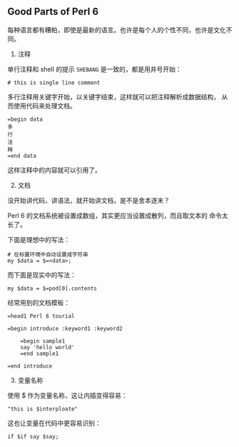 ## Good Parts of Perl 6

每种语言都有糟粕，即使是最新的语言。也许是每个人的个性不同，也许是文化不同。

1. 注释

单行注释和 shell 的提示 `SHEBANG` 是一致的，都是用井号开始：

    # this is single line comment

多行注释用关键字开始，以关键字结束，这样就可以把注释解析成数据结构，
从而使用代码来处理文档。

    =begin data
    多
    行
    注
    释
    =end data

这样注释中的内容就可以引用了。

2. 文档

没开始讲代码，讲语法，就开始讲文档，是不是舍本逐末？

Perl 6 的文档系统被设置成数组，其实更应当设置成散列，而且取文本的
命令太长了。

下面是理想中的写法：

    # 在标量环境中自动设置成字符串
    my $data = $=<data>;

而下面是现实中的写法：

    my $data = $=pod[0].contents

经常用到的文档模板：

    =head1 Perl 6 tourial

    =begin introduce :keyword1 :keyword2

        =begin sample1
        say 'hello world'
        =end sample1

    =end introduce

3. 变量名称

使用 $ 作为变量名称，这让内插变得容易：

    "this is $interploate"

这也让变量在代码中更容易识别：

    if $if say $say;


